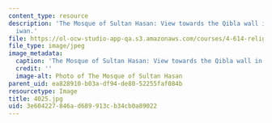 ```yaml
---
content_type: resource
description: 'The Mosque of Sultan Hasan: View towards the Qibla wall in the main
  iwan.'
file: https://ol-ocw-studio-app-qa.s3.amazonaws.com/courses/4-614-religious-architecture-and-islamic-cultures-fall-2002/3e604227846ad689913cb34cb0a89022_4025.jpg
file_type: image/jpeg
image_metadata:
  caption: 'The Mosque of Sultan Hasan: View towards the Qibla wall in the main iwan.'
  credit: ''
  image-alt: Photo of The Mosque of Sultan Hasan
parent_uid: ea828910-b03a-df94-de80-52255faf084b
resourcetype: Image
title: 4025.jpg
uid: 3e604227-846a-d689-913c-b34cb0a89022
---
```

